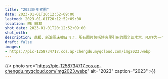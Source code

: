 ```yaml
---
title: "2023新年贺图"
date: 2023-01-01T20:12:52+09:00
lastmod: 2023-01-01T20:12:52+09:00
location: 四川成都
shot_date: 2023-01-01T20:12:52+09:00
shot_with:
description: 悲报，新浪图床被日飞了，所有图片包括博客里引用的图全部木大，MJ作为一个依靠typora默认设置随手上传图片的人又没有备份。新浪——我要用99万匹的磁场杀灭你口阿！悲报2，jsDelivr受到DNS污染，大陆无法访问，导致github图床也不大好用了，GFW，我敬爱你口也！
draft: false
images: 
- https://pic-1258734717.cos.ap-chengdu.myqcloud.com/img2023.webp
---
```


{{< photo src="https://pic-1258734717.cos.ap-chengdu.myqcloud.com/img2023.webp" alt="2023" caption="2023" >}}
